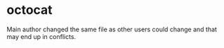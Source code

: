 # octocat
Main author changed the same file as other users could change and that may end up in conflicts.
